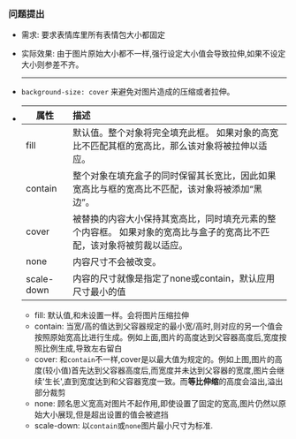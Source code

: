 ### 问题提出

- 需求: 要求表情库里所有表情包大小都固定

- 实际效果: 由于图片原始大小都不一样,强行设定大小值会导致拉伸,如果不设定大小则参差不齐。

  ------

  

- `background-size: cover` 来避免对图片造成的压缩或者拉伸。

- | 属性       | 描述                                                         |
  | ---------- | :----------------------------------------------------------- |
  | fill       | 默认值。整个对象将完全填充此框。 如果对象的高宽比不匹配其框的宽高比，那么该对象将被拉伸以适应。 |
  | contain    | 整个对象在填充盒子的同时保留其长宽比，因此如果宽高比与框的宽高比不匹配，该对象将被添加“黑边”。 |
  | cover      | 被替换的内容大小保持其宽高比，同时填充元素的整个内容框。 如果对象的宽高比与盒子的宽高比不匹配，该对象将被剪裁以适应。 |
  | none       | 内容尺寸不会被改变。                                         |
  | scale-down | 内容的尺寸就像是指定了none或contain，默认应用尺寸最小的值    |

  * fill: 默认值,和未设置一样。会将图片压缩拉伸
  * contain: 当宽/高的值达到父容器规定的最小宽/高时,则对应的另一个值会按照原始宽高比进行生成。例如上面,图片的高度达到父容器高度后,宽度按照比例生成,导致左右留白
  * cover: 和`contain`不一样,cover是以最大值为规定的。例如上图,图片的高度(较小值)首先达到父容器高度后,而宽度并未达到父容器的宽度,图片会继续'生长',直到宽度达到和父容器宽度一致。而**等比伸缩**的高度会溢出,溢出部分裁剪
  * none: 顾名思义宽高对图片不起作用,即使设置了固定的宽高,图片仍然以原始大小展现,但是超出设置的值会被遮挡
  * scale-down: 以`contain`或`none`图片最小尺寸为标准.